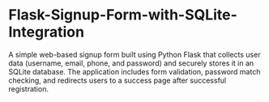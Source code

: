 # Flask-Signup-Form-with-SQLite-Integration
A simple web-based signup form built using Python Flask that collects user data (username, email, phone, and password) and securely stores it in an SQLite database. The application includes form validation, password match checking, and redirects users to a success page after successful registration.
